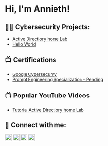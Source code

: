<h1>Hi, I'm Annieth! 
  
<h2>👨‍💻 Cybersecurity Projects:</h2>

- [Active Directiory home Lab](https://www.youtube.com/watch?v=a83ASGn_V_s)
- [Hello World](https://www.youtube.com/watch?v=uHy3oM7NnoU)

<h2>📺 Certifications </h2> 

- [Google Cybersecurity](https://coursera.org/share/638379df243683bee4fcaee4fee41966)
- [Prompt Engineering Specialization - Pending](https://coursera.org/share/638379df243683bee4fcaee4fee41966)


<h2>📺 Popular YouTube Videos</h2>

- [Tutorial Active Directiory home Lab](https://www.youtube.com/watch?v=a83ASGn_V_s)


<h2> 🤳 Connect with me:</h2>

[<img align="left" alt="JoshMadakor | YouTube" width="22px" src="https://cdn.jsdelivr.net/npm/simple-icons@v3/icons/youtube.svg" />][youtube]
[<img align="left" alt="JoshMadakor | Twitter" width="22px" src="https://cdn.jsdelivr.net/npm/simple-icons@v3/icons/twitter.svg" />][twitter]
[<img align="left" alt="JoshMadakor | LinkedIn" width="22px" src="https://cdn.jsdelivr.net/npm/simple-icons@v3/icons/linkedin.svg" />][linkedin]
[<img align="left" alt="JoshMadakor | Instagram" width="22px" src="https://cdn.jsdelivr.net/npm/simple-icons@v3/icons/instagram.svg" />][instagram]

[twitter]: https://twitter.com/joshmadakor
[youtube]: https://www.youtube.com/c/joshmadakor
[instagram]: https://www.instagram.com/joshmadakor/
[linkedin]: https://linkedin.com/in/joshmadakor

<!--
**joshmadakor1/joshmadakor1** is a ✨ _special_ ✨ repository because its `README.md` (this file) appears on your GitHub profile.

Here are some ideas to get you started:

- 🔭 I’m currently working on ...
- 🌱 I’m currently learning ...
- 👯 I’m looking to collaborate on ...
- 🤔 I’m looking for help with ...
- 💬 Ask me about ...
- 📫 How to reach me: ...
- 😄 Pronouns: ...
- ⚡ Fun fact: ...
-->
